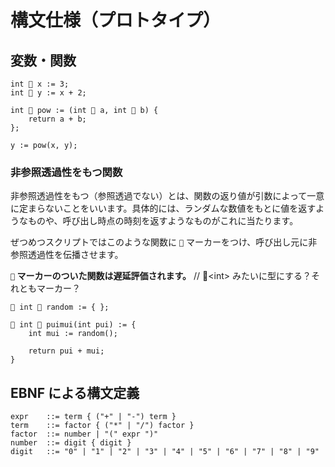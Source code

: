 # 構文仕様（プロトタイプ）

## 変数・関数

```zetsumetsu
int 🌵 x := 3;
int 🌵 y := x + 2;

int 🌺 pow := (int 🌵 a, int 🌵 b) {
	return a + b;
};

y := pow(x, y);
```

<!-- ### 非参照透過性をもつ関数

非参照透過性をもつ関数の返り値は `nondet` 型によって表され、その非参照透過性は型レベルで伝染することになります。

`nondet` 型はジェネリクスを用いて内部に任意の型の値を保持しますが、`nondet` 型の値を使用する際はあたかも中身の値を直接使用するかのように記述できます。

```zetsumetsu
nondet<int> 🌺 random := {
	// ...
};

nondet<int> 🌺 add := (int 🌵 a) {
	nondet<int> 🌵 x = random();

	// x は nondet<int> 型だが、int 型のように記述できる。
	return x + a;
};
```

---

非参照透過性をもつ値や関数の返り値は🎇マーカーで表されます。

返り値に関係しない引数は🍃マーカーで表されます。
🍃マーカーのない引数に🎇マーカーのついた値が渡された場合、その返り値にも🎇マーカーが感染します。

```zetsumetsu
🎇int 🌺 random := { };

🎇int 🌵 value = fuzz(random, 2, 4);

int 🌺 fuzz (int x, int y, int 🍃z) {
	return x * y;
};
```

### 副作用をもつ関数

副作用をもつ関数は `☄️` マーカーによって装飾されます。副作用を伝染させるため、副作用をもつ関数を呼び出す関数は同様に `☄️` マーカーによって装飾される必要があります。

```zetsumetsu
☄️ void 🌺 log := (str 🌵 a) {
	// ...
};

☄️ void 🌺 meow := {
	// 副作用をもつ関数 log を呼び出しているため、この関数も☄️マーカーによって装飾されなければなりません。
	log("meow");
};
``` -->

### 非参照透過性をもつ関数

非参照透過性をもつ（参照透過でない）とは、関数の返り値が引数によって一意に定まらないことをいいます。具体的には、ランダムな数値をもとに値を返すようなものや、呼び出し時点の時刻を返すようなものがこれに当たります。

ぜつめつスクリプトではこのような関数に `🧊` マーカーをつけ、呼び出し元に非参照透過性を伝播させます。

**`🧊` マーカーのついた関数は遅延評価されます。**
// 🧊\<int> みたいに型にする？それともマーカー？

```zetsumetsu
🧊 int 🌺 random := { };

🧊 int 🌺 puimui(int pui) := {
	int mui := random();

	return pui + mui;
}
```

## EBNF による構文定義

```ebnf
expr    ::= term { ("+" | "-") term }
term    ::= factor { ("*" | "/") factor }
factor  ::= number | "(" expr ")"
number  ::= digit { digit }
digit   ::= "0" | "1" | "2" | "3" | "4" | "5" | "6" | "7" | "8" | "9"
```
